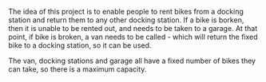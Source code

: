 The idea of this project is to enable people to rent bikes from a docking station and return them to any other docking station. If a bike is borken, then it is unable to be rented out, and needs to be taken to a garage. At that point, if bike is broken, a van needs to be called - which will return the fixed bike to a docking station, so it can be used.

The van, docking stations and garage all have a fixed number of bikes they can take, so there is a maximum capacity.